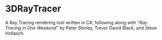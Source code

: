 # 3DRayTracer
A Ray Tracing rendering tool written in C#, following along with "*Ray Tracing in One Weekend*" by Peter Shirley, Trevor David Black, and Steve Hollasch.
